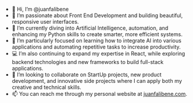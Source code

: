 - 👋 Hi, I’m @juanfalibene <br>
- 👀 I’m passionate about Front End Development and building beautiful, responsive user interfaces. <br>
- 🌱 I’m currently diving into Artificial Intelligence, automation, and enhancing my Python skills to create smarter, more efficient systems. <br>
- 🤖 I’m particularly focused on learning how to integrate AI into various applications and automating repetitive tasks to increase productivity. <br>
- 💻 I’m also continuing to expand my expertise in React, while exploring backend technologies and new frameworks to build full-stack applications. <br>
- 💞️ I’m looking to collaborate on StartUp projects, new product development, and innovative side projects where I can apply both my creative and technical skills. <br>
- 📫 You can reach me through my personal website at [juanfalibene.com](http://juanfalibene.com).


<!---
juanfalibene/juanfalibene is a ✨ special ✨ repository because its `README.md` (this file) appears on your GitHub profile.
You can click the Preview link to take a look at your changes.
--->
